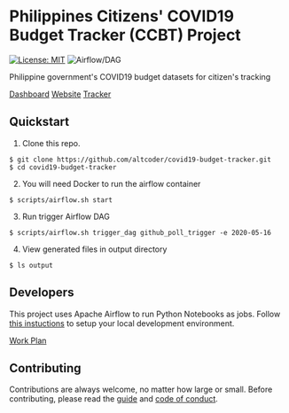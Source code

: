 # Philippines Citizens' COVID19 Budget Tracker (CCBT) Project

[![License: MIT](https://img.shields.io/badge/License-MIT-blue.svg)](https://raw.githubusercontent.com/altcoder/covid19-budget-tracker/master/LICENSE)
![Airflow/DAG](https://github.com/altcoder/covid19-budget-tracker/workflows/Airflow/DAG/badge.svg)

Philippine government's COVID19 budget datasets for citizen's tracking

[Dashboard](https://bit.ly/ccbt_dromic)
[Website](https://covidbudget.ph/)
[Tracker](https://bit.ly/holdpowertoaccount)

## Quickstart

1. Clone this repo.

```
$ git clone https://github.com/altcoder/covid19-budget-tracker.git
$ cd covid19-budget-tracker
```

2. You will need Docker to run the airflow container 

``` 
$ scripts/airflow.sh start
```

3. Run trigger Airflow DAG

```
$ scripts/airflow.sh trigger_dag github_poll_trigger -e 2020-05-16
```

4. View generated files in output directory 

```
$ ls output
```

## Developers

This project uses Apache Airflow to run Python Notebooks as jobs. Follow [this
instuctions](docs/SETUP.md) to setup your local development environment.

[Work Plan](https://docs.google.com/document/d/1bmCZCne9mnlaE60ZODJNfTU2wVLw5RrLFocO5yzzElU)

## Contributing

Contributions are always welcome, no matter how large or small. Before contributing,
please read the [guide](.github/CONTRIBUTION.md) and [code of conduct](.github/CODE_OF_CONDUCT.md).

